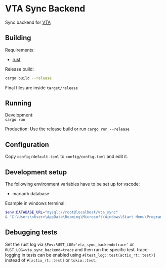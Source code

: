 #  VTA Sync Backend

Sync backend for [VTA](https://github.com/0xpr03/VocableTrainer-Android)

## Building

Requirements:
- [rust](https://www.rust-lang.org/tools/install)

Release build:  
```bash
cargo build --release
```
Final files are inside `target/release`

## Running

Development:  
`cargo run`

Production:
Use the release build or run `cargo run --release`

## Configuration

Copy `config/default.toml` to `config/config.toml` and edit it.

## Development setup

The following environment variables have to be set up for vscode:
- mariadb database

Example in windows terminal:
```powershell
$env:DATABASE_URL="mysql://root@localhost/vta_sync"
& "C:\Users\<User>\AppData\Roaming\Microsoft\Windows\Start Menu\Programs\Visual Studio Code\Visual Studio Code.lnk"
```

## Debugging tests

Set the rust log via `$Env:RUST_LOG='vta_sync_backend=trace'` or `RUST_LOG=vta_sync_backend=trace` and then run the specific test.
trace-logging in tests can be enabled using `#[test_log::test(actix_rt::test)]` instead of `#[actix_rt::test]` or `tokio::test`.